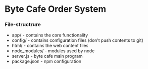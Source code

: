 # Byte Cafe Order System

### File-structrure
 - app/ - contains the core functionality
 - config/ - contains configuration files (don't push contents to git)
 - html/ - contains the web content files
 - node_modules/ - modules used by node
 - server.js - byte cafe main program
 - package.json - npm configuration
